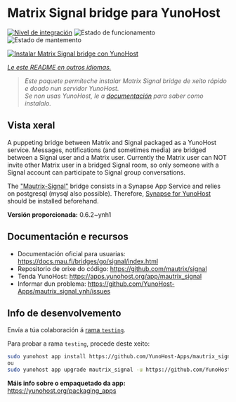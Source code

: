 <!--
NOTA: Este README foi creado automáticamente por <https://github.com/YunoHost/apps/tree/master/tools/readme_generator>
NON debe editarse manualmente.
-->

# Matrix Signal bridge para YunoHost

[![Nivel de integración](https://dash.yunohost.org/integration/mautrix_signal.svg)](https://dash.yunohost.org/appci/app/mautrix_signal) ![Estado de funcionamento](https://ci-apps.yunohost.org/ci/badges/mautrix_signal.status.svg) ![Estado de mantemento](https://ci-apps.yunohost.org/ci/badges/mautrix_signal.maintain.svg)

[![Instalar Matrix Signal bridge con YunoHost](https://install-app.yunohost.org/install-with-yunohost.svg)](https://install-app.yunohost.org/?app=mautrix_signal)

*[Le este README en outros idiomas.](./ALL_README.md)*

> *Este paquete permíteche instalar Matrix Signal bridge de xeito rápido e doado nun servidor YunoHost.*  
> *Se non usas YunoHost, le a [documentación](https://yunohost.org/install) para saber como instalalo.*

## Vista xeral

A puppeting bridge between Matrix and Signal packaged as a YunoHost service. Messages, notifications (and sometimes media) are bridged between a Signal user and a Matrix user.
Currently the Matrix user can NOT invite other Matrix user in a bridged Signal room, so only someone with a Signal account can participate to Signal group conversations.

The ["Mautrix-Signal"](https://docs.mau.fi/bridges/go/signal/index.html) bridge consists in a Synapse App Service and relies on postgresql (mysql also possible). Therefore, [Synapse for YunoHost](https://github.com/YunoHost-Apps/synapse_ynh) should be installed beforehand.


**Versión proporcionada:** 0.6.2~ynh1
## Documentación e recursos

- Documentación oficial para usuarias: <https://docs.mau.fi/bridges/go/signal/index.html>
- Repositorio de orixe do código: <https://github.com/mautrix/signal>
- Tenda YunoHost: <https://apps.yunohost.org/app/mautrix_signal>
- Informar dun problema: <https://github.com/YunoHost-Apps/mautrix_signal_ynh/issues>

## Info de desenvolvemento

Envía a túa colaboración á [rama `testing`](https://github.com/YunoHost-Apps/mautrix_signal_ynh/tree/testing).

Para probar a rama `testing`, procede deste xeito:

```bash
sudo yunohost app install https://github.com/YunoHost-Apps/mautrix_signal_ynh/tree/testing --debug
ou
sudo yunohost app upgrade mautrix_signal -u https://github.com/YunoHost-Apps/mautrix_signal_ynh/tree/testing --debug
```

**Máis info sobre o empaquetado da app:** <https://yunohost.org/packaging_apps>
